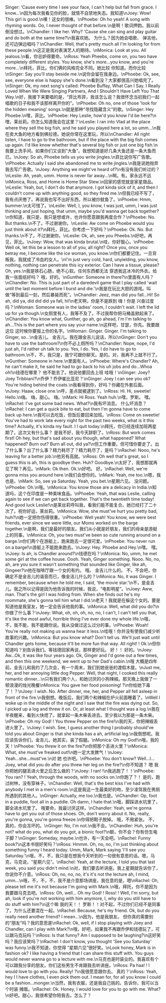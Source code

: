 Singer: 'Cause every time I see your face, I can't help but fall from grace. I know...\n因为每次我看见你的脸，就情不自禁地失态。我知道\nJoey: Wow! This girl is good.\n噢！这女的很棒。\nPhoebe: Oh ho yeah! A song with rhyming words. Oo, I never thought of that before.\n是啊！歌词押韵。我以前倒没想过。\nChandler: I like her. Why? 'Cause she can sing and play guitar and do both at the same time?\n我喜欢她。 为什么？因为她会唱歌、 弹吉他，还可边弹边唱吗？\nChandler: Well, that's pretty much all I'm looking for from these people.\n这正是我对表演艺人的期待。\nMonica: Look at you. All jealous.\n看，你忌妒得要命。\nRoss: Yeah Pheebs, come on, you two have completely different styles. You know, she's more...you know, and you're more...\n拜托，菲比。你们俩的风格完全不同。她比较 你知道。而你比较\nSinger: Say you'll stay beside me.\n说你会留在我身边。\nPhoebe: Ok, see, see, everyone else is happy she's done.\n看到没？大家都很高兴她唱完了。\nSinger: Ok, my next song's called: Phoebe Buffay, What Can I Say. I Really Loved When We Were Singing Partners, And I Shouldn't Have Left You That Way.\n好，我接下来要唱的是，“菲比布菲，我该怎么说？我很怀念当初我们一起唱歌的日子和我不该那样离开你的”。\nPhoebe: Oh no, one of those 'look for the hidden meaning' songs.\n就是那种“寻找隐藏含义”的歌。\nSinger: Hey Phoebe.\n嘿，菲比。\nPhoebe: Hey Leslie, how'd you know I'd be here?\n嘿，莱丝莉。你怎么知道我会在这里？\nLeslie: I ran into Vlad at the place where they sell the big fish, and he said you played here a lot, so umm...\n我在卖大鱼的地方看到佛拉德。她说你常在这里玩，所以\nChandler: All right listen, I have to go to the bathroom, but if the place with the big fish comes up again. I'd like know whether that's several big fish or just one big fish.\n我要上洗手间。如果你们又谈到“大鱼”。我想知道是好几条大鱼还是一条大鱼而已。\nJoey: So ah, Phoebe tells us you write jingles.\n菲比说你写广告歌。\nPhoebe: Actually I said she abandoned me to write jingles.\n我是说她抛弃我去写广告歌。\nJoey: Anything we might've heard of?\n有没有我们听过的？\nLeslie: Ah, yeah, umm. Home is never far away...\n啊。有。家永远不远\nMonica, Ross, and Home is Home Star Stew.\n回家的感觉就是家星燉品。\nLeslie: Yeah, but, I don't do that anymore. I got kinda sick of it, and then I couldn't come up with anything good, so they fired me.\n但我已经不写了，我有点厌倦了。再说我也写不出好东西，所以被炒鱿鱼了。\nPhoebe: Hmm, bummer.\n太可惜了。\nLeslie: Well, I, you know, I was just, umm, I was just thinking and just hoping, that umm, maybe you'd wanna get back together?\n你知道，我只是，我只是想或许，也许你愿意跟我再度合作？\nPhoebe: No. But thanks.\n不了。不过谢谢你。\nLeslie: Aw come on Phoebe would you just think about it?\n拜托，菲比。你考虑一下好吗？\nPhoebe: Ok. No. But thanks.\n不了。不过谢谢你。\nLeslie: Ok, ah, see you Pheebs.\n好吧，再见，菲比。\nJoey: Wow, that was kinda brutal.\n哇，你好狠心。\nPhoebe: Well ok, let this be a lesson to all of you, all right? Once you, once you betray me, I become like the ice woman, you know.\n你们都要记住。一旦背叛我，我就成了冷血的女人。\nI'm just very cold, hard, unyielding, you know, nothing, nothing can penetrate this icy exterior. Can I have a tissue, please? Oh, yes.\n我是铁石心肠，绝不心软。任何东西都无法 穿透我这冰冷的外衣。给我一张面纸好吗？ 哦，好的。\nGunther: Someone in there?\n里面有人吗？\nChandler: No. This is just part of a daredevil game that I play called 'wait until the last moment before I burst and die.'\n我是在玩比大胆的游戏。叫做“等到最后一刻，然后暴毙而死”。\nChandler: Jeez, man did you fall...Hi! So ah, did ya, did did did ya fall, hi!\n老天啊，你是不是跌到 嗨！你是 兴奋过度吗？\nWoman: Someone was in the ladies' room, I couldn't wait. I left the lid up for ya though.\n女厕里有人，我等不及了。不过我帮你把马桶盖掀起来了。\nChandler: You know what, Gunther, go ah, go ahead, I'm I'm talking to ah...This is the part where you say your name.\n这样吧，甘瑟，你先。我要跟这位 这时候你要报上你的名字。\nWoman: Ginger. Ginger. I'm talking to Ginger, so...\n金吉儿。 金吉儿。我在跟金吉儿说话，所以\nGinger: Don't you have to use the bathroom?\n你不必上厕所吗？\nChandler: Nope, nope, I'd just ah, I'd rather uh talk to you. Yes, I do. Yes, I do have to go to bathroom.\n不，不，我只是，我宁可跟你聊天。是的。对，我再不上就不行了。\nGunther: Someone in here.\n里面有人。\nPhoebe: Where's Chandler? Ah, he can't make it, he said he had to go back to his uh jobs and do...Whoa oh!\n钱德在哪里？ 他不能去了。他说他要回去上班 哇哦！\nGinger: Joey? Joey Tribbiani?\n乔伊？乔伊崔比亚尼？\nGinger: Joey I can see you ok? You're hiding behind the coats.\n我看得到你，好吗？你藏在外套后面。\nJoey: Haaw, close one.\n呼，差点就被逮到了。\nRoss: Hi. Hi, sweetie! Hello.\n嗨。 嗨，甜心。 嗨。\nMark: Hi Ross. Yeah huh.\n嘿，罗斯。 嘿。\nRachel: I've got some bad news. What?\n我有坏消息。 什么坏消息？\nRachel: I can get a quick bite to eat, but then I'm gonna have to come back up here.\n我可以去吃饭，但饭后要回来加班。\nRoss: Come on sweetie! You've had to work late every night for the past two weeks, what is it this time? Actually, it's kinda my fault. I I quit today.\n拜托，你已经连续加班两星期了。这次又有什么事？ 是我不好，我今天辞职了。\nRoss: But work comes first! Oh hey, but that's sad about you though, what happened? What happened? Burn out? Burn all out, did ya?\n但工作重要。但可惜你要走了。出了什么事？出了什么事？精力耗尽了？精力耗尽了，是吗？\nRachel: Nooo, he's leaving for a better job.\n他另有高就。\nRoss: Oh well that's great, so I guess this is ah, this is goodbye then. Huh? Goodbye.\n太好了，我想那就再见了啊？再见。\nMark: Ok then. Ok.\n好吧。 好。\nRachel: Well, we're gonna miss you around here.\n我们会想你的。\nMark: Yeah, me too.\n嗯，我也是。\nMark: So, see ya Saturday. Yeah, you bet.\n星期六见。 没问题。\nPhoebe: Oh.\n哦。\nMonica: You know those are a delicacy in India.\n知道吗，这个在印度是一种美味食品。\nPhoebe: Yeah, that was Leslie, calling again to see if we can get back together. That's the twentieth time today! And good luck Leslie!\n是莱丝莉呼叫我，看我们能不能复合。她已经打了二十次了。祝你好运，莱丝莉。\nMonica: Wow, she must've hurt you pretty bad, huh?\n她一定把你伤得很重。\nPhoebe: Well yeah! You know, we were best friends, ever since we were little, our Moms worked on the barge together.\n是啊，我们是最好的朋友。我们从小就是好朋友，我们的母亲是游艇上的同事。\nMonica: Oh, you two must've been so cute running around on a barge.\n你们两个在游艇上，跑来跑去一定很可爱。\nPhoebe: You never run on a barge!\n游艇上不能跑来跑去。\nJoey: Hey. Phoebe and Hey.\n嘿。 嘿。\nJoey: Is ah, is Chandler around?\n钱德在吗？\nMonica: No, umm, he met some girl at the coffee house. Oooh. Yeah, Ginger something. Nooo. No, no, ah, are you sure it wasn't something that sounded like Ginger, like ah, Gingeer?\n他在咖啡厅跟一个女的有约。 哦。 金吉儿什么的。 不。不会吧，你确定不是金吉儿的谐音而已，像金洁儿什么的？\nMonica: No, it was Ginger. I remember, because when he told me, I said, 'the movie star.'\n不，是金吉儿。我之所以记得是因为他告诉我的时候，我说，“电影明星”。\nJoey: Aww, man. That's the girl I was hiding from. When she finds out he's my roommate, she's gonna tell him what I did.\n老天！我就是在躲这个女的。要是知道他是我室友，她一定会告诉他我的事。\nMonica: Well, what did you do?\n你做了什么事？\nJoey: What, oh, oh, oh, no, no, I can't, I can't tell you that, it's like the most awful, horrible thing I've ever done my whole life.\n哦，不，我不能，我不能跟你说。我从没做过这么过分的事。\nPhoebe: Woah! You're really not making us wanna hear it less.\n哇哦！你并没有使我们减少听故事的兴趣。\nMonica: But you know what? Don't tell us. We'll just wait until Chandler gets home, because it'll be more fun that way. All right! ! Ok.\n但你知道吗？别告诉我们。等钱德回家再说，那样更好玩。 好！！ 好的。\nJoey: Aw...Ok, it was like four years ago. Ok, Ginger and I'd gone out a few times, and then this one weekend, we went up to her Dad's cabin.\n哦 大概是四年前。金吉儿和我约了几次会，有一个周末，我们到她爸爸的渡假木屋。\nJust me, her, and her annoying little dog Pepper. Well, that night, I cooked this really romantic dinner...\n只有我们两个人，和她讨厌的小狗辣椒。那天晚上我做了一顿浪漫的烛光晚餐\nMonica: You gave her food poisoning! ?\n你给她下毒了！？\nJoey: I wish. No. After dinner, me, her, and Pepper all fell asleep in front of the fire.\n我倒想。晚饭后，我们两个和辣椒在炉火前面睡着了。\nWell I woke up in the middle of the night and I saw that the fire was dying out. So, I picked up a log and threw it on. Or, at least what I thought was a log.\n我在半夜醒来，看到火快熄了。就拿起一条木柴丢进去。至少我以为那是一条木柴。\nPhoebe: Oh my God! ! You threw Pepper on the fire!\n我的天，你把辣椒丢进火里了。\nJoey: I wish. See, I guess another thing I probably should've told you about Ginger is that she kinda has a ah, artificial leg.\n我倒想呢。我应该告诉你们，金吉儿，她其实，装了假腿。\nMonica: Oh my God!\n哦，我的天！\nPhoebe: You threw it on the fire?\n你把那个丢进火里？\nMonica: What, she must've freaked out!\n她一定大发脾气！\nJoey: Yeah...she...must've.\n对 她 也许吧。\nPhoebe: You don't know? Well...I... Joey, what did you do after you threw her leg on the fire?\n你不知道？ 嗯 我 你把她的腿丢进火里之后怎么做的？\nJoey: I ran! !\n我逃跑了！！\nPhoebe: You ran? ! Yeah, through the woods, with no socks on.\n你跑了？！ 是的，跑过树林，没有穿袜子。\nChandler: Well, that's the best kiss I've had with anybody I met in a men's room.\n这是我这一生最美好的吻，至少凌驾我在男厕所遇到的其他人。\nGinger: Actually, me too.\n我也是。\nChandler: Op, foot in a puddle, foot all in a puddle. Oh damn, I hate that.\n哦，脚踩进水坑里了，脚全进水坑里了。 哦要命，我最讨厌这样。\nChandler: Yeah, we're gonna have to get you out of those shoes. Oh, don't worry about it. No, really, you're gonna, you're gonna freeze.\n你得把鞋子脱掉。 哦，不用紧张。 不，真的，你会冻坏的。\nGinger: No, I'm not.\n我不会。\nChandler: Huh, you're not? what do you, what do you got, a bionic foot?\n额，你不会？你有仿生电子脚？\nGinger: Someday, maybe.\n也许，有一天会吧。\nRachel: Funny book?\n这本书很好笑吗？\nRoss: Hmmm. Oh, no, no, I'm just thinking about something funny I heard today. Umm, Mark, Mark saying 'I'll see you Saturday.'\n哦，不，不，我只是在想我今天听到的一句很有意思的话。嗯，马克，马克说，“星期六见”。\nRachel: Yeah, at the lecture, I told you that last week, you said you didn't mind.\n对，我们要去听讲座。我上星期就告诉你了，你说你不介意。\nRoss: Oh, no, no, no, it's it's not the lecture ah, I mind, umm...\n哦，不，不，不，我不是介意那场讲座，我在意的是，嗯\nRachel: Oh, please tell me it's not because I'm going with Mark.\n哦，拜托，你不是因为我要跟马克去吧。\nRoss: Oh, well... Oh my God! ! Ross! ! Well, I'm sorry, but ah, look if you're not working with him anymore, I, why do you still have to do stuff with him?\n这个嘛 我的天！！ 罗斯！！对不起，不过你们已经不是同事了。为什么还要混在一起。\nRachel: Because, he's my friend. Ok, but do you really need another friend? I mean...\n因为，他是我朋友。 但你真的需要别的“朋友”吗？我的意思是\nRachel: Ok, well, if I stop playing with Joey and Chandler, can I play with Mark?\n哦，好吧，如果我不再跟乔伊和钱德玩了，可以跟马克玩吗？\nRoss: Is that funny? Am I supposed to be laughing?\n这好笑吗？我应该笑吗？\nRachel: I don't know, you thought 'See you Saturday' was funny.\n我不知道，你觉得 “星期六见”很好笑。\nLook honey, Mark is in fashion ok? I like having a friend that I can share this stuff with. You guys would never wanna go to a lecture with me.\n马克也是时装业的。我喜欢有个可以跟我分享的朋友。你们这些男生不肯跟我去听讲座。\nRoss: Pa haa! ! I would love to go with you. Really! ?\n我很愿意跟你去。 真的？\nRoss: Yeah, hey I I have clothes, I even pick them out. I mean for, for all you know I could be a fashion...monger.\n当然，我有衣服，还是我自己挑的。告诉你，我可以当个时装 摊贩。\nRachel: Ok. Honey, I would love for you to go with me. What?\n好吧。甜心，我很希望你陪我去。怎么了？
        